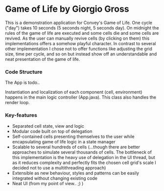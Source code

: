 # Game of Life by Giorgio Gross

This is a demonstration application for Convey's Game of Life. One cycle ("day") takes 10 seconds (5 seconds night,
5 seconds day). On midnight the rules of the game of life are executed and some cells die and some cells are revived.
As the user can manually revive cells (by clicking on them) this implementations offers a somehow playful character.
In contrast to several other implementation I chose not to offer functions like adjusting the grid size, time per cycle,
and so on but instead show off an understandable and neat presentation of the game of life.


### Code Structure
The App is todo..

Instantiation and localization of each component (cell, environment) happens in the main logic controller (App.java).
This class also handles the render loop.


### Key-features
 * Separated cell state, view and logic
 * Modular code built on top of delegation
 * Self-contained cells presenting themselves to the user while encapsulating game of life logic in a state manager
 * Scalable to several hundreds of cells (...though there are better approaches to simulate several thousands of cells.
 The bottleneck of this implementation is the heavy use of delegation in the UI thread, but as it reduces complexity and
 perfectly fits the chosen cell grid's scale I decided not to use a multithreading approach)
 * Extensible as new behaviour, styles and patterns can be easily integrated without changing existing code
 * Neat UI (from my point of view.. ;) )

